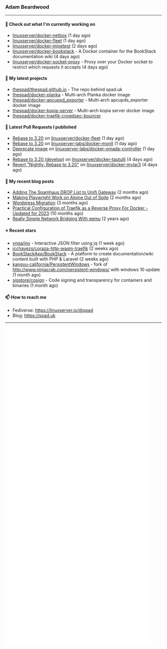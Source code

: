 ### Adam Beardwood
---
#### 👷 Check out what I'm currently working on

- [linuxserver/docker-netbox](https://github.com/linuxserver/docker-netbox) (1 day ago)
- [linuxserver/docker-fleet](https://github.com/linuxserver/docker-fleet) (1 day ago)
- [linuxserver/docker-minetest](https://github.com/linuxserver/docker-minetest) (2 days ago)
- [linuxserver/docker-bookstack](https://github.com/linuxserver/docker-bookstack) - A Docker container for the BookStack documentation wiki (4 days ago)
- [linuxserver/docker-socket-proxy](https://github.com/linuxserver/docker-socket-proxy) - Proxy over your Docker socket to restrict which requests it accepts (4 days ago)

#### 🌱 My latest projects

- [thespad/thespad.github.io](https://github.com/thespad/thespad.github.io) - The repo behind spad.uk
- [thespad/docker-planka](https://github.com/thespad/docker-planka) - Multi-arch Planka docker image
- [thespad/docker-apcupsd_exporter](https://github.com/thespad/docker-apcupsd_exporter) - Multi-arch apcupds_exporter docker image
- [thespad/docker-kopia-server](https://github.com/thespad/docker-kopia-server) - Multi-arch kopia server docker image 
- [thespad/docker-traefik-crowdsec-bouncer](https://github.com/thespad/docker-traefik-crowdsec-bouncer)

#### 🔨 Latest Pull Requests I published

- [Rebase to 3.20](https://github.com/linuxserver/docker-fleet/pull/14) on [linuxserver/docker-fleet](https://github.com/linuxserver/docker-fleet) (1 day ago)
- [Rebase to 3.20](https://github.com/linuxserver-labs/docker-monit/pull/14) on [linuxserver-labs/docker-monit](https://github.com/linuxserver-labs/docker-monit) (1 day ago)
- [Deprecate image](https://github.com/linuxserver-labs/docker-omada-controller/pull/24) on [linuxserver-labs/docker-omada-controller](https://github.com/linuxserver-labs/docker-omada-controller) (1 day ago)
- [Rebase to 3.20 (develop)](https://github.com/linuxserver/docker-tautulli/pull/127) on [linuxserver/docker-tautulli](https://github.com/linuxserver/docker-tautulli) (4 days ago)
- [Revert &#34;Nightly: Rebase to 3.20&#34;](https://github.com/linuxserver/docker-mylar3/pull/45) on [linuxserver/docker-mylar3](https://github.com/linuxserver/docker-mylar3) (4 days ago)

#### 📜 My recent blog posts

- [Adding The Spamhaus DROP List to Unifi Gateway](https://www.spad.uk/posts/adding-spamhaus-drop-list-to-unifi-gateway/) (2 months ago)
- [Making Playwright Work on Alpine Out of Spite](https://www.spad.uk/posts/making-playwright-work-on-alpine-out-of-spite/) (2 months ago)
- [Wordpress Migration](https://www.spad.uk/posts/wordpress-migration/) (3 months ago)
- [Practical Configuration of Traefik as a Reverse Proxy For Docker - Updated for 2023](https://www.spad.uk/posts/practical-configuration-of-traefik-as-a-reverse-proxy-for-docker-updated-for-2023/) (10 months ago)
- [Really Simple Network Bridging With qemu](https://www.spad.uk/posts/really-simple-network-bridging-with-qemu/) (2 years ago)

#### ⭐ Recent stars

- [ynqa/jnv](https://github.com/ynqa/jnv) - Interactive JSON filter using jq (1 week ago)
- [jcchavezs/coraza-http-wasm-traefik](https://github.com/jcchavezs/coraza-http-wasm-traefik) (2 weeks ago)
- [BookStackApp/BookStack](https://github.com/BookStackApp/BookStack) - A platform to create documentation/wiki content built with PHP &amp; Laravel (2 weeks ago)
- [kangyu-california/PersistentWindows](https://github.com/kangyu-california/PersistentWindows) - fork of http://www.ninjacrab.com/persistent-windows/ with windows 10 update (1 month ago)
- [sigstore/cosign](https://github.com/sigstore/cosign) - Code signing and transparency for containers and binaries (1 month ago)

#### 📫 How to reach me
- Fediverse: https://linuxserver.io/@spad
- Blog: https://spad.uk
---
<img src="https://raw.githubusercontent.com/thespad/thespad/main/github-metrics.svg">
